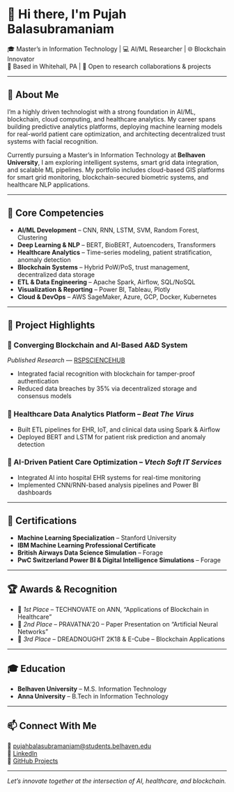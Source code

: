 # 👋 Hi there, I'm Pujah Balasubramaniam

🎓 Master’s in Information Technology | 💻 AI/ML Researcher | 🌐 Blockchain Innovator  
📍 Based in Whitehall, PA | 💬 Open to research collaborations & projects  

---

## 🔬 About Me

I’m a highly driven technologist with a strong foundation in AI/ML, blockchain, cloud computing, and healthcare analytics. My career spans building predictive analytics platforms, deploying machine learning models for real-world patient care optimization, and architecting decentralized trust systems with facial recognition.

Currently pursuing a Master’s in Information Technology at **Belhaven University**, I am exploring intelligent systems, smart grid data integration, and scalable ML pipelines. My portfolio includes cloud-based GIS platforms for smart grid monitoring, blockchain-secured biometric systems, and healthcare NLP applications.

---

## 🚀 Core Competencies

- **AI/ML Development** – CNN, RNN, LSTM, SVM, Random Forest, Clustering
- **Deep Learning & NLP** – BERT, BioBERT, Autoencoders, Transformers
- **Healthcare Analytics** – Time-series modeling, patient stratification, anomaly detection
- **Blockchain Systems** – Hybrid PoW/PoS, trust management, decentralized data storage
- **ETL & Data Engineering** – Apache Spark, Airflow, SQL/NoSQL
- **Visualization & Reporting** – Power BI, Tableau, Plotly
- **Cloud & DevOps** – AWS SageMaker, Azure, GCP, Docker, Kubernetes

---

## 💼 Project Highlights

### 🔐 Converging Blockchain and AI-Based A&D System  
*Published Research* — [RSPSCIENCEHUB](https://www.rspsciencehub.com/article_11551.html)  
- Integrated facial recognition with blockchain for tamper-proof authentication  
- Reduced data breaches by 35% via decentralized storage and consensus models  

### 🏥 Healthcare Data Analytics Platform – *Beat The Virus*  
- Built ETL pipelines for EHR, IoT, and clinical data using Spark & Airflow  
- Deployed BERT and LSTM for patient risk prediction and anomaly detection  

### 🧠 AI-Driven Patient Care Optimization – *Vtech Soft IT Services*  
- Integrated AI into hospital EHR systems for real-time monitoring  
- Implemented CNN/RNN-based analysis pipelines and Power BI dashboards  

---

## 📜 Certifications

- **Machine Learning Specialization** – Stanford University  
- **IBM Machine Learning Professional Certificate**  
- **British Airways Data Science Simulation** – Forage  
- **PwC Switzerland Power BI & Digital Intelligence Simulations** – Forage  

---

## 🏆 Awards & Recognition

- 🥇 *1st Place* – TECHNOVATE on ANN, “Applications of Blockchain in Healthcare”  
- 🥈 *2nd Place* – PRAVATNA'20 – Paper Presentation on “Artificial Neural Networks”  
- 🥉 *3rd Place* – DREADNOUGHT 2K18 & E-Cube – Blockchain Applications  

---

## 🎓 Education

- **Belhaven University** – M.S. Information Technology  
- **Anna University** – B.Tech in Information Technology  

---

## 📫 Connect With Me

📧 pujahbalasubramaniam@students.belhaven.edu  
📍 [LinkedIn](https://www.linkedin.com/in/your-link-here)  
📁 [GitHub Projects](https://github.com/PujahBalu)

---

*Let’s innovate together at the intersection of AI, healthcare, and blockchain.*
